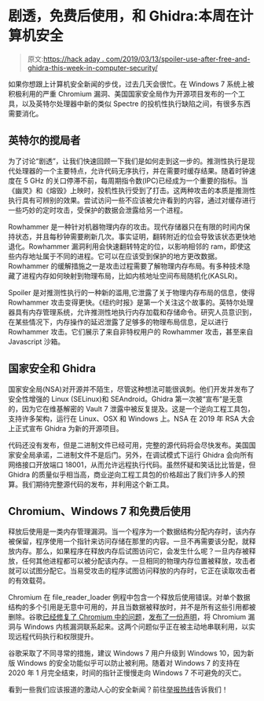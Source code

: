 # 剧透，免费后使用，和 Ghidra:本周在计算机安全

> 原文:[https://hack aday . com/2019/03/13/spoiler-use-after-free-and-ghidra-this-week-in-computer-security/](https://hackaday.com/2019/03/13/spoiler-use-after-free-and-ghidra-this-week-in-computer-security/)

如果你想跟上计算机安全新闻的步伐，过去几天会很忙。在 Windows 7 系统上被积极利用的严重 Chromium 漏洞、美国国家安全局作为开源项目发布的一个工具，以及英特尔处理器中新的类似 Spectre 的投机性执行缺陷之间，有很多东西需要消化。

## 英特尔的搅局者

为了讨论“剧透”，让我们快速回顾一下我们是如何走到这一步的。推测性执行是现代处理器的一个主要特点，允许代码无序执行，并在需要时缓存结果。随着时钟速度在 5 GHz 的关口停滞不前，每周期指令数(IPC)已经成为一个重要的指标。当《幽灵》和《熔毁》上映时，投机性执行受到了打击。这两种攻击的本质是推测性执行具有可辨别的效果。尝试访问一些不应该被允许看到的内容，通过对缓存进行一些巧妙的定时攻击，受保护的数据会泄露给另一个进程。

Rowhammer 是一种针对机器物理内存的攻击。现代存储器只在有限的时间内保持状态，并且每秒钟需要刷新几次。事实证明，翻转附近的位会导致该状态更快地退化。Rowhammer 漏洞利用会快速翻转特定的位，以影响相邻的 ram，即使这些内存地址属于不同的进程。它可以在应该受到保护的地方更改数据。Rowhammer 的缓解措施之一是攻击过程需要了解物理内存布局。有多种技术隐藏了进程内存如何映射到物理布局，比如内核地址空间布局随机化(KASLR)。

Spoiler 是对推测性执行的一种新的滥用,它泄露了关于物理内存布局的信息，使得 Rowhammer 攻击变得更快。《纽约时报》是第一个关注这个故事的。英特尔处理器具有内存管理系统，允许推测性地执行内存加载和存储命令。研究人员意识到，在某些情况下，内存操作的延迟泄露了足够多的物理布局信息，足以进行 Rowhammer 攻击。它们展示了来自非特权用户的 Rowhammer 攻击，甚至来自 Javascript 沙箱。

## 国家安全和 Ghidra

国家安全局(NSA)对开源并不陌生，尽管这种想法可能很讽刺。他们开发并发布了安全性增强的 Linux (SELinux)和 SEAndroid。Ghidra 第一次被“宣布”是无意的，因为它在维基解密的 Vault 7 泄露中被反复提及。这是一个逆向工程工具包，支持许多架构，运行在 Linux、OSX 和 Windows 上。NSA 在 2019 年 RSA 大会上正式宣布 Ghidra 为新的开源项目。

代码还没有发布，但是二进制文件已经可用，完整的源代码将会尽快发布。美国国家安全局承诺，二进制文件不是后门。另外，在调试模式下运行 Ghidra 会向所有网络接口开放端口 18001，从而允许远程执行代码。虽然怀疑和笑话比比皆是，但 Ghidra 的质量似乎相当高，商业逆向工程工具包的价格超出了我们许多人的预算。我们期待完整源代码的发布，并利用这个新工具。

## Chromium、Windows 7 和免费后使用

释放后使用是一类内存管理漏洞。当一个程序为一个数据结构分配内存时，该内存被保留，程序使用一个指针来访问存储在那里的内容。一旦不再需要该分配，就释放内存。那么，如果程序在释放内存后试图访问它，会发生什么呢？一旦内存被释放，任何其他进程都可以被分配该内存。一旦相同的物理内存位置被释放，攻击者就可以试图分配它。当易受攻击的程序试图访问释放的内存时，它正在读取攻击者的有效载荷。

Chromium 在 file_reader_loader 例程中包含一个释放后使用错误。对单个数据结构的多个引用是无意中可用的，并且当数据被释放时，并不是所有这些引用都被删除。谷歌[已经修复了 Chromium 中的问题](http://chromium.googlesource.com/chromium/src/+/150407e8d3610ff25a45c7c46877333c4425f062%5E%21/#F0)，[发布了一份声明](http://security.googleblog.com/2019/03/disclosing-vulnerabilities-to-protect.html)，将 Chromium 漏洞与 Windows 内核漏洞联系起来。这两个问题似乎正在被主动地串联利用，以实现远程代码执行和权限提升。

谷歌采取了不同寻常的措施，建议 Windows 7 用户升级到 Windows 10，因为新版 Windows 的安全功能似乎可以防止被利用。随着对 Windows 7 的支持在 2020 年 1 月完全结束，时间的指针正慢慢走向 Windows 7 不可避免的灭亡。

看到一些我们应该报道的激动人心的安全新闻？前往[举报热线](http://hackaday.com/submit-a-tip/)告诉我们！
